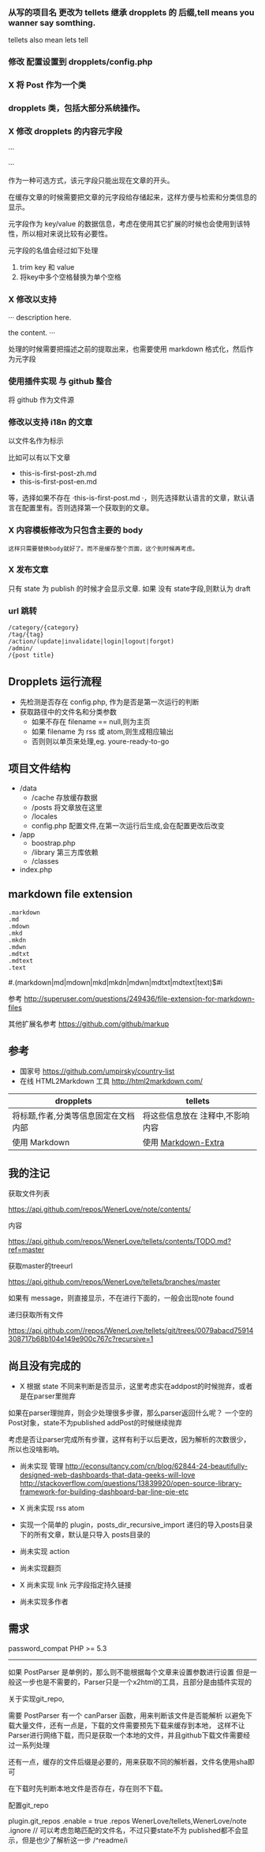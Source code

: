 ﻿
### 从写的项目名 更改为 tellets 继承 dropplets 的 后缀,tell means you wanner say somthing.

tellets also mean  lets tell

### 修改 配置设置到 dropplets/config.php
### X 将 Post 作为一个类
### dropplets 类，包括大部分系统操作。

### X 修改 dropplets 的内容元字段

···
<!-- title: this is the post title -->
<!-- author: wener -->

<!-- category: this is the post title -->
<!-- tag: story -->

<!-- date: posting -->

<!-- key: value -->
···

作为一种可选方式，该元字段只能出现在文章的开头。

在缓存文章的时候需要把文章的元字段给存储起来，这样方便与检索和分类信息的显示。

元字段作为 key/value 的数据信息，考虑在使用其它扩展的时候也会使用到该特性，所以相对来说比较有必要性。

元字段的名值会经过如下处理

1. trim key 和 value
2. 将key中多个空格替换为单个空格

### X 修改以支持 <!-- more -->

···
description here.

<!-- more -->

the content.
···

处理的时候需要把描述之前的提取出来，也需要使用 markdown 格式化，然后作为元字段

### 使用插件实现 与 github 整合

将 github 作为文件源

### 修改以支持 i18n 的文章

以文件名作为标示

比如可以有以下文章

* this-is-first-post-zh.md 
* this-is-first-post-en.md 

等，选择如果不存在 ·this-is-first-post.md ·，则先选择默认语言的文章，默认语言在配置里有。否则选择第一个获取到的文章。

### X 内容模板修改为只包含主要的 body

	这样只需要替换body就好了。而不是缓存整个页面，这个到时候再考虑。

### X 发布文章

只有 state 为 publish 的时候才会显示文章. 如果 没有 state字段,则默认为 draft
	

### url 跳转

```
/category/{category}
/tag/{tag}
/action/(update|invalidate|login|logout|forgot)
/admin/
/{post title}
```

Dropplets 运行流程
------------------

* 先检测是否存在 config.php, 作为是否是第一次运行的判断
* 获取路径中的文件名和分类参数
	* 如果不存在 filename == null,则为主页
	* 如果 filename 为 rss 或 atom,则生成相应输出
	* 否则则以单页来处理,eg. youre-ready-to-go
	

项目文件结构
-----------

* /data
	* /cache 存放缓存数据
	* /posts 将文章放在这里
	* /locales
	* config.php 配置文件,在第一次运行后生成,会在配置更改后改变
* /app
	* boostrap.php
	* /library 第三方库依赖
	* /classes
* index.php

markdown file extension
--------------------

```
.markdown
.md
.mdown
.mkd
.mkdn
.mdwn
.mdtxt
.mdtext
.text
```

#\.(markdown|md|mdown|mkd|mkdn|mdwn|mdtxt|mdtext|text)$#i


参考 http://superuser.com/questions/249436/file-extension-for-markdown-files

其他扩展名参考 https://github.com/github/markup



参考
------

* 国家号 https://github.com/umpirsky/country-list
* 在线 HTML2Markdown 工具 http://html2markdown.com/

dropplets | tellets
-|-
将标题,作者,分类等信息固定在文档内部 | 将这些信息放在 注释中,不影响内容
使用 Markdown | 使用 [Markdown-Extra](https://github.com/michelf/php-markdown/)

我的注记
-------

获取文件列表

https://api.github.com/repos/WenerLove/note/contents/

内容

https://api.github.com/repos/WenerLove/tellets/contents/TODO.md?ref=master

获取master的treeurl

https://api.github.com/repos/WenerLove/tellets/branches/master

如果有 message，则直接显示，不在进行下面的，一般会出现note found

递归获取所有文件

https://api.github.com//repos/WenerLove/tellets/git/trees/0079abacd75914308717b68b104e149e900c767c?recursive=1

尚且没有完成的
---------------

* X 根据 state 不同来判断是否显示，这里考虑实在addpost的时候抛弃，或者是在parser里抛弃

如果在parser理抛弃，则会少处理很多步骤，那么parser返回什么呢？ 一个空的Post对象，state不为published
addPost的时候继续抛弃

考虑是否让parser完成所有步骤，这样有利于以后更改，因为解析的次数很少，所以也没啥影响。

* 尚未实现 管理
http://econsultancy.com/cn/blog/62844-24-beautifully-designed-web-dashboards-that-data-geeks-will-love
http://stackoverflow.com/questions/13839920/open-source-library-framework-for-building-dashboard-bar-line-pie-etc

* X 尚未实现 rss atom
* 实现一个简单的 plugin，posts_dir_recursive_import 递归的导入posts目录下的所有文章，默认是只导入 posts目录的
* 尚未实现 action
* 尚未实现翻页
* X 尚未实现 link 元字段指定持久链接
* 尚未实现多作者

需求
----
password_compat
	PHP >= 5.3

-----------------------------------------------------------------

如果 PostParser 是单例的，那么则不能根据每个文章来设置参数进行设置
但是一般这一步也是不需要的，Parser只是一个x2html的工具，且部分是由插件实现的

关于实现git_repo,

需要 PostParser 有一个 canParser 函数，用来判断该文件是否能解析
以避免下载大量文件，还有一点是，下载的文件需要预先下载来缓存到本地，
这样不让Parser进行网络下载，而只是获取一个本地的文件，并且github下载文件需要经过一系列处理

还有一点，缓存的文件后缀是必要的，用来获取不同的解析器，文件名使用sha即可

在下载时先判断本地文件是否存在，存在则不下载。

配置git_repo

plugin.git_repos
	.enable = true
	.repos 
		WenerLove/tellets,WenerLove/note
	.ignore // 可以考虑忽略匹配的文件名，不过只要state不为 published都不会显示，但是也少了解析这一步
		/^readme/i
		